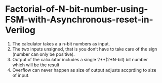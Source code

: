# Factorial-of-N-bit-number-using-FSM-with-Asynchronous-reset-in-Verilog
1. The calculator takes a a n-bit numbers as input.
2. The two inputs unsigned, that is you don’t have to take care of the sign (number can only be
positive).
3. Output of the calculator includes a single 2**(2+N-bit) bit number which will be the result 
4. Overflow can never happen as size of output adjusts accprding to size of input.
